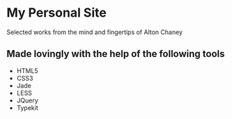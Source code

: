 My Personal Site
==================
Selected works from the mind and fingertips of Alton Chaney

Made lovingly with the help of the following tools
------------
- HTML5
- CSS3
- Jade
- LESS
- JQuery
- Typekit